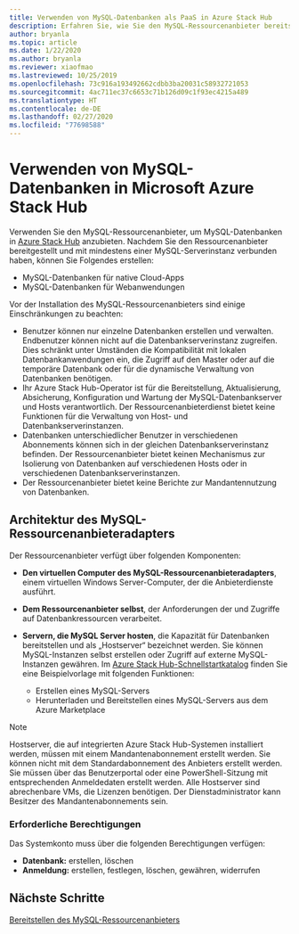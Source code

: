 ```yaml
---
title: Verwenden von MySQL-Datenbanken als PaaS in Azure Stack Hub
description: Erfahren Sie, wie Sie den MySQL-Ressourcenanbieter bereitstellen und MySQL-Databases as a Service in Azure Stack Hub einrichten.
author: bryanla
ms.topic: article
ms.date: 1/22/2020
ms.author: bryanla
ms.reviewer: xiaofmao
ms.lastreviewed: 10/25/2019
ms.openlocfilehash: 73c916a193492662cdbb3ba20031c58932721053
ms.sourcegitcommit: 4ac711ec37c6653c71b126d09c1f93ec4215a489
ms.translationtype: HT
ms.contentlocale: de-DE
ms.lasthandoff: 02/27/2020
ms.locfileid: "77698588"
---
```

# <a name="use-mysql-databases-on-microsoft-azure-stack-hub"></a>Verwenden von MySQL-Datenbanken in Microsoft Azure Stack Hub

Verwenden Sie den MySQL-Ressourcenanbieter, um MySQL-Datenbanken in [Azure Stack Hub](azure-stack-overview.md) anzubieten. Nachdem Sie den Ressourcenanbieter bereitgestellt und mit mindestens einer MySQL-Serverinstanz verbunden haben, können Sie Folgendes erstellen:

* MySQL-Datenbanken für native Cloud-Apps
* MySQL-Datenbanken für Webanwendungen  

Vor der Installation des MySQL-Ressourcenanbieters sind einige Einschränkungen zu beachten:

- Benutzer können nur einzelne Datenbanken erstellen und verwalten. Endbenutzer können nicht auf die Datenbankserverinstanz zugreifen. Dies schränkt unter Umständen die Kompatibilität mit lokalen Datenbankanwendungen ein, die Zugriff auf den Master oder auf die temporäre Datenbank oder für die dynamische Verwaltung von Datenbanken benötigen.
- Ihr Azure Stack Hub-Operator ist für die Bereitstellung, Aktualisierung, Absicherung, Konfiguration und Wartung der MySQL-Datenbankserver und Hosts verantwortlich. Der Ressourcenanbieterdienst bietet keine Funktionen für die Verwaltung von Host- und Datenbankserverinstanzen. 
- Datenbanken unterschiedlicher Benutzer in verschiedenen Abonnements können sich in der gleichen Datenbankserverinstanz befinden. Der Ressourcenanbieter bietet keinen Mechanismus zur Isolierung von Datenbanken auf verschiedenen Hosts oder in verschiedenen Datenbankserverinstanzen.
- Der Ressourcenanbieter bietet keine Berichte zur Mandantennutzung von Datenbanken.

## <a name="mysql-resource-provider-adapter-architecture"></a>Architektur des MySQL-Ressourcenanbieteradapters

Der Ressourcenanbieter verfügt über folgenden Komponenten:

* **Den virtuellen Computer des MySQL-Ressourcenanbieteradapters**, einem virtuellen Windows Server-Computer, der die Anbieterdienste ausführt.
* **Dem Ressourcenanbieter selbst**, der Anforderungen der und Zugriffe auf Datenbankressourcen verarbeitet.
* **Servern, die MySQL Server hosten**, die Kapazität für Datenbanken bereitstellen und als „Hostserver“ bezeichnet werden. Sie können MySQL-Instanzen selbst erstellen oder Zugriff auf externe MySQL-Instanzen gewähren. Im [Azure Stack Hub-Schnellstartkatalog](https://github.com/Azure/AzureStack-QuickStart-Templates/tree/master/mysql-standalone-server-windows) finden Sie eine Beispielvorlage mit folgenden Funktionen:

  * Erstellen eines MySQL-Servers
  * Herunterladen und Bereitstellen eines MySQL-Servers aus dem Azure Marketplace

> [!NOTE]
> Hostserver, die auf integrierten Azure Stack Hub-Systemen installiert werden, müssen mit einem Mandantenabonnement erstellt werden. Sie können nicht mit dem Standardabonnement des Anbieters erstellt werden. Sie müssen über das Benutzerportal oder eine PowerShell-Sitzung mit entsprechenden Anmeldedaten erstellt werden. Alle Hostserver sind abrechenbare VMs, die Lizenzen benötigen. Der Dienstadministrator kann Besitzer des Mandantenabonnements sein.

### <a name="required-privileges"></a>Erforderliche Berechtigungen

Das Systemkonto muss über die folgenden Berechtigungen verfügen:

* **Datenbank:** erstellen, löschen
* **Anmeldung:** erstellen, festlegen, löschen, gewähren, widerrufen  

## <a name="next-steps"></a>Nächste Schritte

[Bereitstellen des MySQL-Ressourcenanbieters](azure-stack-mysql-resource-provider-deploy.md)

